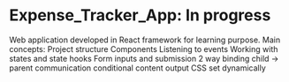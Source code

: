 # Expense_Tracker_App: In progress 
 Web application developed in React framework for learning purpose.
 Main concepts: 
 Project structure
 Components
 Listening to events 
 Working with states and state hooks
 Form inputs and submission
 2 way binding
 child -> parent communication
 conditional content output
 CSS set dynamically
 
 
